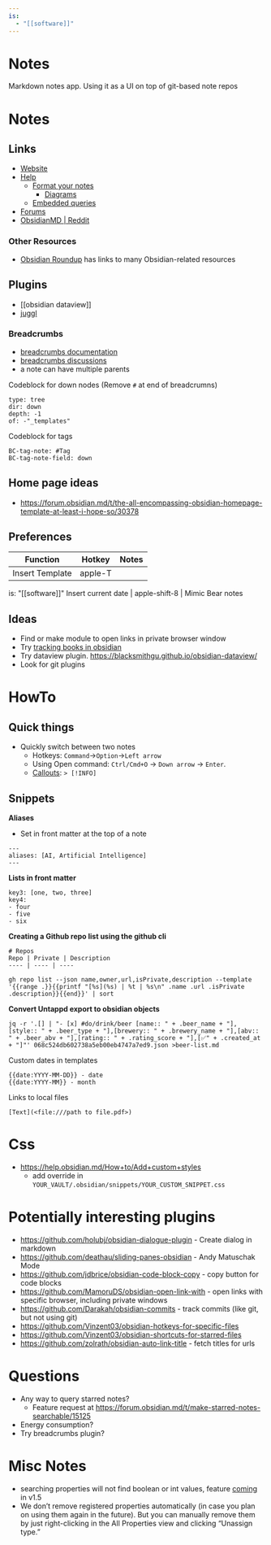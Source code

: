 ```yaml
---
is:
  - "[[software]]"
---
```


# Notes
Markdown notes app. Using it as a UI on top of git-based note repos

# Notes
## Links
* [Website](https://obsidian.md/)
* [Help](https://help.obsidian.md/Obsidian/Index)
	* [Format your notes](https://help.obsidian.md/How+to/Format+your+notes)
		* [Diagrams](https://help.obsidian.md/How+to/Format+your+notes#Diagram)
	* [Embedded queries](https://help.obsidian.md/Plugins/Search#Embed+search+results)
* [Forums](https://forum.obsidian.md/)
* [ObsidianMD | Reddit](https://www.reddit.com/r/ObsidianMD/)

### Other Resources
- [Obsidian Roundup](https://www.obsidianroundup.org/resources/) has links to many Obsidian-related resources

## Plugins
- [[obsidian dataview]]
- [juggl](https://juggl.io/Juggl)

### Breadcrumbs
- [breadcrumbs documentation](https://breadcrumbs-wiki.onrender.com/docs/Home)
- [breadcrumbs discussions](https://github.com/SkepticMystic/breadcrumbs/discussions)
- a note can have multiple parents

Codeblock for down nodes (Remove `#` at end of breadcrumns)
```breadcrumbs#
type: tree
dir: down
depth: -1
of: -"_templates"
```

Codeblock for tags
```
BC-tag-note: #Tag
BC-tag-note-field: down
```
## Home page ideas
- https://forum.obsidian.md/t/the-all-encompassing-obsidian-homepage-template-at-least-i-hope-so/30378

## Preferences
Function | Hotkey | Notes
--- | --- | ---
Insert Template | apple-T
is: "[[software]]"
Insert current date | apple-shift-8 | Mimic Bear notes

## Ideas
- Find or make module to open links in private browser window
- Try [tracking books in obsidian](https://beingpax.medium.com/how-to-create-a-bookshelf-to-track-books-in-obsidian-f5130555be44)
- Try dataview plugin. https://blacksmithgu.github.io/obsidian-dataview/
- Look for git plugins

# HowTo
## Quick things
- Quickly switch between two notes
	- Hotkeys: `Command`->`Option`->`Left arrow`
	- Using Open command: `Ctrl/Cmd+O` → `Down arrow` → `Enter`.
	- [Callouts](https://help.obsidian.md/How+to/Use+callouts): `> [!INFO]`

## Snippets
**Aliases**
- Set in front matter at the top of a note
```
---
aliases: [AI, Artificial Intelligence]
---
```

**Lists in front matter**
```
key3: [one, two, three]
key4:
- four
- five
- six
```

**Creating a Github repo list using the github cli**
```
# Repos
Repo | Private | Description
---- | ---- | ----
```
```
gh repo list --json name,owner,url,isPrivate,description --template '{{range .}}{{printf "[%s](%s) | %t | %s\n" .name .url .isPrivate .description}}{{end}}' | sort
```

**Convert Untappd export to obsidian objects**
```
jq -r '.[] | "- [x] #do/drink/beer [name:: " + .beer_name + "],[style:: " + .beer_type + "],[brewery:: " + .brewery_name + "],[abv:: " + .beer_abv + "],[rating:: " + .rating_score + "],[✅" + .created_at + "]"' 068c524db602738a5eb00eb4747a7ed9.json >beer-list.md
```

Custom dates in templates
```
{{date:YYYY-MM-DD}} - date
{{date:YYYY-MM}} - month
```

Links to local files
```
[Text](<file:///path to file.pdf>)
```
# Css
- https://help.obsidian.md/How+to/Add+custom+styles
	- add override in `YOUR_VAULT/.obsidian/snippets/YOUR_CUSTOM_SNIPPET.css`

# Potentially interesting plugins 
- https://github.com/holubj/obsidian-dialogue-plugin - Create dialog in markdown
- https://github.com/deathau/sliding-panes-obsidian - Andy Matuschak Mode
- https://github.com/jdbrice/obsidian-code-block-copy - copy button for code blocks
- https://github.com/MamoruDS/obsidian-open-link-with - open links with specific browser, including private windows
- https://github.com/Darakah/obsidian-commits - track commits (like git, but not using git)
- https://github.com/Vinzent03/obsidian-hotkeys-for-specific-files
- https://github.com/Vinzent03/obsidian-shortcuts-for-starred-files
- https://github.com/zolrath/obsidian-auto-link-title - fetch titles for urls

# Questions
- Any way to query starred notes?
	- Feature request at https://forum.obsidian.md/t/make-starred-notes-searchable/15125
- Energy consumption?
- Try breadcrumbs plugin?

# Misc Notes
- searching properties will not find boolean or int values, feature [coming](https://forum.obsidian.md/t/properties-support-searching-for-boolean-checkbox-state-like-completed-true/67990/3) in v1.5
- We don’t remove registered properties automatically (in case you plan on using them again in the future). But you can manually remove them by just right-clicking in the All Properties view and clicking “Unassign type.”